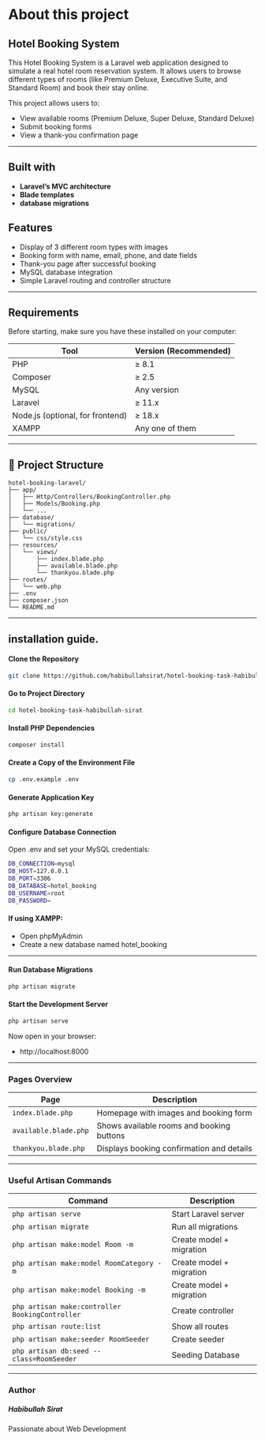 # About this project
## Hotel Booking System
This Hotel Booking System is a Laravel web application designed to simulate a real hotel room reservation system. It allows users to browse different types of rooms (like Premium Deluxe, Executive Suite, and Standard Room) and book their stay online.

This project allows users to:
- View available rooms (Premium Deluxe, Super Deluxe, Standard Deluxe)
- Submit booking forms
- View a thank-you confirmation page
---

## Built with
- **Laravel’s MVC architecture**
- **Blade templates**
- **database migrations**

## Features

- Display of 3 different room types with images  
- Booking form with name, email, phone, and date fields  
- Thank-you page after successful booking  
- MySQL database integration  
- Simple Laravel routing and controller structure  

---
## Requirements

Before starting, make sure you have these installed on your computer:

| Tool                             | Version (Recommended) |
| -------------------------------- | --------------------- |
| PHP                              | ≥ 8.1                 |
| Composer                         | ≥ 2.5                 |
| MySQL                            | Any version           |
| Laravel                          | ≥ 11.x                |
| Node.js (optional, for frontend) | ≥ 18.x                |
| XAMPP                            | Any one of them       |

---
## 📁 Project Structure

```text
hotel-booking-laravel/
├── app/
│   ├── Http/Controllers/BookingController.php
│   ├── Models/Booking.php
│   └── ...
├── database/
│   └── migrations/
├── public/
│   └── css/style.css
├── resources/
│   └── views/
│       ├── index.blade.php
│       ├── available.blade.php
│       └── thankyou.blade.php
├── routes/
│   └── web.php
├── .env
├── composer.json
└── README.md
```
---
## installation guide.
#### Clone the Repository
```bash
git clone https://github.com/habibullahsirat/hotel-booking-task-habibullah-sirat.git
```
#### Go to Project Directory
```bash
cd hotel-booking-task-habibullah-sirat
```
#### Install PHP Dependencies
```bash
composer install
```
#### Create a Copy of the Environment File
```bash
cp .env.example .env
```
#### Generate Application Key
```bash
php artisan key:generate
```
#### Configure Database Connection

Open .env and set your MySQL credentials:
```bash
DB_CONNECTION=mysql
DB_HOST=127.0.0.1
DB_PORT=3306
DB_DATABASE=hotel_booking
DB_USERNAME=root
DB_PASSWORD=
```
#### If using XAMPP:
- Open phpMyAdmin 
- Create a new database named hotel_booking
---
#### Run Database Migrations
```bash
php artisan migrate
```
#### Start the Development Server
```bash
php artisan serve
```
Now open in your browser:
- http://localhost:8000
---
### Pages Overview
| Page                  | Description                                |
| --------------------- | ------------------------------------------ |
| `index.blade.php`     | Homepage with images and booking form      |
| `available.blade.php` | Shows available rooms and booking buttons  |
| `thankyou.blade.php`  | Displays booking confirmation and details  |
---
### Useful Artisan Commands
| Command                                         | Description              |
| ----------------------------------------------- | ------------------------ |
| `php artisan serve`                             | Start Laravel server     |
| `php artisan migrate`                           | Run all migrations       |
| `php artisan make:model Room -m`                | Create model + migration |
| `php artisan make:model RoomCategory -m`        | Create model + migration |
| `php artisan make:model Booking -m`             | Create model + migration |
| `php artisan make:controller BookingController` | Create controller        |
| `php artisan route:list`                        | Show all routes          |
| `php artisan make:seeder RoomSeeder`            | Create seeder            |
| `php artisan db:seed --class=RoomSeeder`        | Seeding Database         |


---
### Author
##### Habibullah Sirat
Passionate about Web Development

